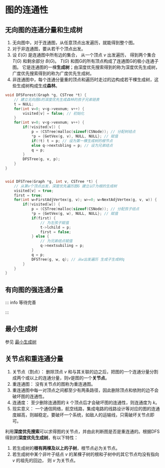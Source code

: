 # 图的连通性
## 无向图的连通分量和生成树
1. 无向图中，对于连通图，从任意顶点出发遍历，就能得到整个图。
2. 对于非连通图，要从若干个顶点出发。
3. 设 $E(G)$ 是连通图中所有边的集合， 从一个顶点 $v$ 出发遍历， 得到两个集合 $T(G)$ 和剩余部分 $B(G)$。 $T(G)$ 和图G的所有顶点构成了连通图G的极小连通子图。 它是连通图的一棵**生成树**；由深度优先搜索得到的称为深度优先生成树，广度优先搜索得到的称为广度优先生成树。
4. 非连通图中，每个连通分量重的顶点和遍历时走过的边构成若干棵生成树，这些生成树构成生成**森林**。


```c
void DFSForest(Graph *g, CSTree *t) {
    // 建立无向图G的深度优先生成森林的孩子兄弟链表
    t = NULL;
    for(int v=0; v<g->vexnum; v++) {
        visited[v] = false; // 初始化
    }
    for(int v=0; v<g->vexnum; v++) {
        if(!visited[v]) {
            p = (CSTree)malloc(sizeof(CSNode)); // 分配树结点
            *p = {GetVex(g, v), NULL, NULL}; // 赋值
            if(!t) t = p; // 设为第一棵生成树的根节点
            else q->nextsbling = p; // 设为兄弟结点
            q = p;
        }
        DFSTree(g, v, p);
    }
}


void DFSTree(Graph *g, int v, CSTree *t) {
    // 从第v个顶点出发，深度优先遍历图G 建立以T为根的生成树
    visited[v] = true;
    first = true;
    for(int w=FirstAdjVertex(g, v); w>=0; w=NextAdjVertex(g, v, w)) {
        if(!visited[w]) {
            p = (CSTree)malloc(sizeof(CSNode)); // 分配孩子结点
            *p = {GetVex(g, w), NULL, NULL}; // 赋值
            if(first) {
                // 为左孩子赋值
                t->lchild = p;
                first = false;
            } else {
                // 为兄弟结点赋值
                q->nextsubiling = p;
            }
            q = p;
            DFSTree(g, w, q); // 从w出发遍历 生成子生成树q
        }
    }
}
```


## 有向图的强连通分量
::: info 等待完善

:::

## 最小生成树
参见 [最小生成树](/ds/graph/connection/mst/)


## 关节点和重连通分量
1. 关节点（割点）： 删除顶点 $v$ 和与其关联的边之后，把图的一个连通分量分割成两个或以上的连通分量，则$v$是图的一个**关节点**。
2. 重连通图： 没有关节点的图称为重连通图。
3. 重连通图中每一对顶点之间都至少有两条路径，因此删除顶点和依附的边不会破坏图的连通性。
4. 连通度： 至少删除连通图的 $k$ 个顶点后才会破坏图的连通性，则连通度为 $k$。
5. 现实意义： 一个通信网络，航空线路，集成电路的线路设计等对应的图的连通度越高，则越稳定。要破坏一个系统，如敌人的运输线，只需破坏关节点即可。


利用**深度优先搜索**可以求得图的关节点，并由此判断图是否是重连通的。根据DFS得到的**深度优先生成树**，有以下特性：
1. 若生成树的**根有两棵及以上的子树**，根节点必为关节点。
2. 若生成树中某个非叶子结点 $v$ 的某棵子树的根和子树中的其它节点均没有指向 $v$ 的祖先的回边， 则 $v$ 为关节点。